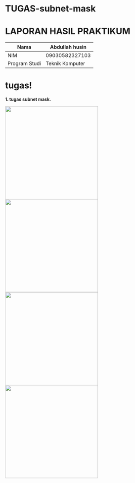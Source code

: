 # TUGAS-subnet-mask
# LAPORAN HASIL PRAKTIKUM
| Nama        | Abdullah husin |
|--------------|------------|
| NIM        | 09030582327103 |
| Program Studi | Teknik Komputer |

# tugas!

 <p><strong>1. tugas subnet mask.</strong></p>
    <img src="https://github.com/user-attachments/assets/19017aee-8476-4123-b91c-e416a3695c07" width="300">
    <img src="https://github.com/user-attachments/assets/e5164d32-094f-4ead-aaf6-9ce86d11e1b0" width="300">
    <img src="https://github.com/user-attachments/assets/c2679a39-d3ad-4720-9250-27e0be05f2f5
" width="300">
    <img src="https://github.com/user-attachments/assets/27d01262-df39-42da-9727-9640de46a4a0" width="300">
